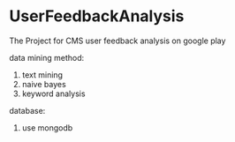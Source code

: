 # UserFeedbackAnalysis
The Project for CMS user feedback analysis on google play

data mining method:
  1. text mining
  2. naive bayes
  3. keyword analysis

database:
  1. use mongodb



